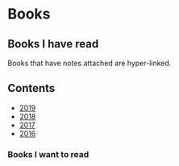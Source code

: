 # Books

## Books I have read

Books that have notes attached are hyper-linked.

## Contents

- [2019](2019)
- [2018](2018)
- [2017](2017)
- [2016](2016)

### Books I want to read


